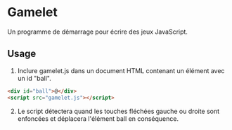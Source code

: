 # Gamelet

Un programme de démarrage pour écrire des jeux JavaScript.

## Usage

1. Inclure gamelet.js dans un document HTML contenant un élément avec un id "ball".

```html
<div id="ball">@</div>
<script src="gamelet.js"></script>
```

2. Le script détectera quand les touches fléchées gauche ou droite sont enfoncées et déplacera l'élément ball en conséquence.

